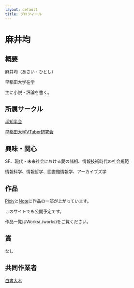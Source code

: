 ```yaml
---
layout: default
title: プロフィール
---
```


# 麻井均

## 概要

麻井均（あさい・ひとし）

早稲田大学在学

主に小説・評論を書く。

## 所属サークル

[半知半会](https://half-create.org)

[早稲田大学VTuber研究会](https://waseda.vken.org)

## 興味・関心

SF、現代・未来社会における愛の諸相、情報技術時代の社会規範

情報科学、情報哲学、図書館情報学、アーカイブズ学

## 作品

[Pixiv](https://www.pixiv.net/users/70042496)と[Note](https://note.com/asainingen)に作品の一部が上がっています。

このサイトでも公開予定です。

作品一覧はWorks(./works)をご覧ください。

## 賞

なし

## 共同作業者

[白書大木](https://oki.half-create.org)
